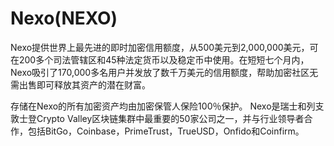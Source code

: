 # 

# Nexo(NEXO)

Nexo提供世界上最先进的即时加密信用额度，从500美元到2,000,000美元，可在200多个司法管辖区和45种法定货币以及稳定币中使用。在短短七个月内，Nexo吸引了170,000多名用户并发放了数千万美元的信用额度，帮助加密社区无需出售即可释放其资产的潜在财富。

存储在Nexo的所有加密资产均由加密保管人保险100％保护。 Nexo是瑞士和列支敦士登Crypto Valley区块链集群中最重要的50家公司之一，并与行业领导者合作，包括BitGo，Coinbase，PrimeTrust，TrueUSD，Onfido和Coinfirm。

